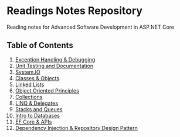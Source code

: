 # Readings Notes Repository
Reading notes for Advanced Software Development in ASP.NET Core 

##  Table of Contents

1. [Exception Handling & Debugging](https://github.com/NaamaBarIlan/Readings-Notes-Repository/blob/master/ExceptionHandling.md)
2. [Unit Testing and Documentation](https://github.com/NaamaBarIlan/Readings-Notes-Repository/blob/master/UnitTests.md)
3. [System.IO](https://github.com/NaamaBarIlan/Readings-Notes-Repository/blob/master/SystemIO.md)
4. [Classes & Objects](https://github.com/NaamaBarIlan/Readings-Notes-Repository/blob/master/ClassesAndObjects.md)
5. [Linked Lists](https://github.com/NaamaBarIlan/Readings-Notes-Repository/blob/master/LinkedLists.md)
6. [Object Oriented Principles](https://github.com/NaamaBarIlan/Readings-Notes-Repository/blob/master/OOP.md)
7. [Collections](https://github.com/NaamaBarIlan/Readings-Notes-Repository/blob/master/Collections.md)
8. [LINQ & Delegates](https://github.com/NaamaBarIlan/Readings-Notes-Repository/blob/master/LINQ.md)
9. [Stacks and Queues](https://github.com/NaamaBarIlan/Readings-Notes-Repository/blob/master/Stacks.md)
10. [Intro to Databases](https://github.com/NaamaBarIlan/Readings-Notes-Repository/blob/master/IntroToDB.md)
11. [EF Core & APIs](https://github.com/NaamaBarIlan/Readings-Notes-Repository/blob/master/EFCoreAndAPI.md)
12. [Dependency Injection & Repository Design Pattern]()
